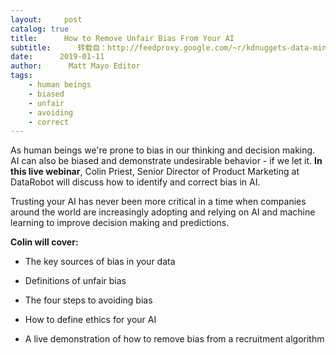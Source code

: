 ```yaml
---
layout:     post
catalog: true
title:      How to Remove Unfair Bias From Your AI
subtitle:      转载自：http://feedproxy.google.com/~r/kdnuggets-data-mining-analytics/~3/zLgi2rQW1kg/datarobot-remove-bias-ai.html
date:      2019-01-11
author:      Matt Mayo Editor
tags:
    - human beings
    - biased
    - unfair
    - avoiding
    - correct
---
```


As human beings we're prone to bias in our thinking and decision making. AI can also be biased and demonstrate undesirable behavior - if we let it. **In this live webinar**, Colin Priest, Senior Director of Product Marketing at DataRobot will discuss how to identify and correct bias in AI.

Trusting your AI has never been more critical in a time when companies around the world are increasingly adopting and relying on AI and machine learning to improve decision making and predictions. 

**Colin will cover:**

- The key sources of bias in your data 

- Definitions of unfair bias

- The four steps to avoiding bias

- How to define ethics for your AI

- A live demonstration of how to remove bias from a recruitment algorithm

